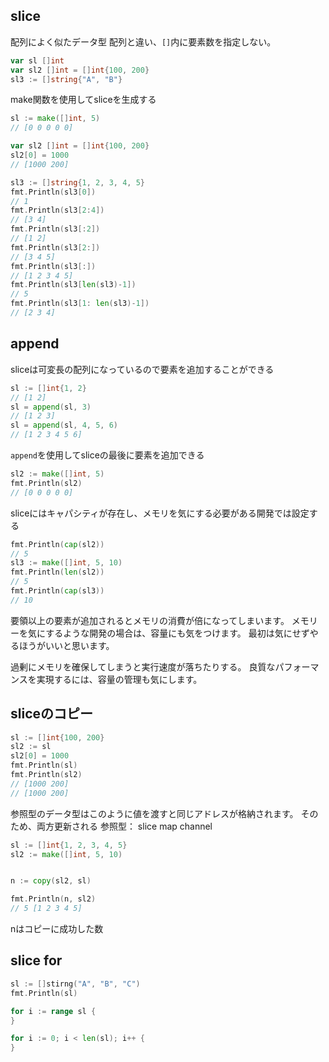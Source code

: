 ## slice
配列によく似たデータ型
配列と違い、`[]`内に要素数を指定しない。

```go
var sl []int
var sl2 []int = []int{100, 200}
sl3 := []string{"A", "B"}
```

make関数を使用してsliceを生成する

```go
sl := make([]int, 5)
// [0 0 0 0 0]

var sl2 []int = []int{100, 200}
sl2[0] = 1000
// [1000 200]

sl3 := []string{1, 2, 3, 4, 5}
fmt.Println(sl3[0])
// 1
fmt.Println(sl3[2:4])
// [3 4]
fmt.Println(sl3[:2])
// [1 2]
fmt.Println(sl3[2:])
// [3 4 5]
fmt.Println(sl3[:])
// [1 2 3 4 5]
fmt.Println(sl3[len(sl3)-1])
// 5
fmt.Println(sl3[1: len(sl3)-1])
// [2 3 4]
```

## append
sliceは可変長の配列になっているので要素を追加することができる

```go
sl := []int{1, 2}
// [1 2]
sl = append(sl, 3)
// [1 2 3]
sl = append(sl, 4, 5, 6)
// [1 2 3 4 5 6]
```

`append`を使用してsliceの最後に要素を追加できる

```go
sl2 := make([]int, 5)
fmt.Println(sl2)
// [0 0 0 0 0]
```

sliceにはキャパシティが存在し、メモリを気にする必要がある開発では設定する
```go
fmt.Println(cap(sl2))
// 5
sl3 := make([]int, 5, 10)
fmt.Println(len(sl2))
// 5
fmt.Println(cap(sl3))
// 10
```

要領以上の要素が追加されるとメモリの消費が倍になってしまいます。
メモリーを気にするような開発の場合は、容量にも気をつけます。
最初は気にせずやるほうがいいと思います。

過剰にメモリを確保してしまうと実行速度が落ちたりする。
良質なパフォーマンスを実現するには、容量の管理も気にします。

## sliceのコピー

```go
sl := []int{100, 200}
sl2 := sl
sl2[0] = 1000
fmt.Println(sl)
fmt.Println(sl2)
// [1000 200]
// [1000 200]
```

参照型のデータ型はこのように値を渡すと同じアドレスが格納されます。
そのため、両方更新される
参照型： slice map channel

```go
sl := []int{1, 2, 3, 4, 5}
sl2 := make([]int, 5, 10)


n := copy(sl2, sl)

fmt.Println(n, sl2)
// 5 [1 2 3 4 5]
```

nはコピーに成功した数

## slice for

```go
sl := []stirng("A", "B", "C")
fmt.Println(sl)

for i := range sl {
}

for i := 0; i < len(sl); i++ {
}
```